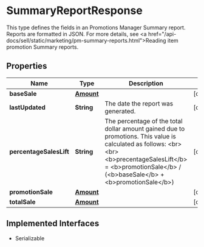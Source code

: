 

# SummaryReportResponse

This type defines the fields in an Promotions Manager Summary report. Reports are formatted in JSON. For more details, see <a href=\"/api-docs/sell/static/marketing/pm-summary-reports.html\">Reading item promotion Summary reports</a>.
## Properties

Name | Type | Description | Notes
------------ | ------------- | ------------- | -------------
**baseSale** | [**Amount**](Amount.md) |  |  [optional]
**lastUpdated** | **String** | The date the report was generated. |  [optional]
**percentageSalesLift** | **String** | The percentage of the total dollar amount gained due to promotions. This value is calculated as follows:  &lt;br&gt;&lt;br&gt;&lt;b&gt;precentageSalesLift&lt;/b&gt; &#x3D; &lt;b&gt;promotionSale&lt;/b&gt; / (&lt;b&gt;baseSale&lt;/b&gt; + &lt;b&gt;promotionSale&lt;/b&gt;) |  [optional]
**promotionSale** | [**Amount**](Amount.md) |  |  [optional]
**totalSale** | [**Amount**](Amount.md) |  |  [optional]


## Implemented Interfaces

* Serializable


